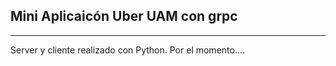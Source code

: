 ## Mini Aplicaicón Uber UAM con grpc
_ _ _

Server y cliente realizado con Python.
Por el momento....
